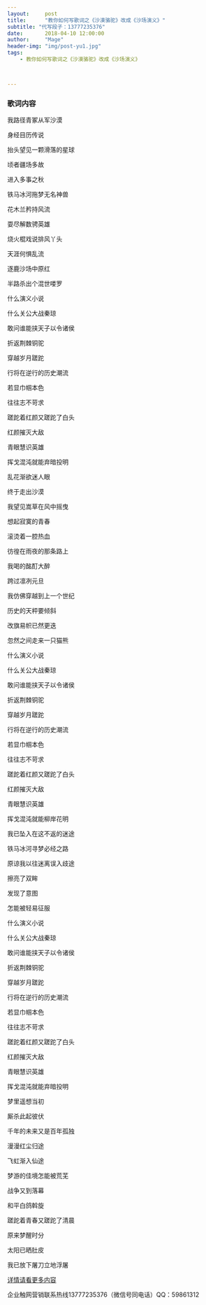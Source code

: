 ```yaml
---
layout:     post
title:      "教你如何写歌词之《沙漠骆驼》改成《沙场演义》"
subtitle: "代写段子：13777235376"
date:       2018-04-10 12:00:00
author:     "Mage"
header-img: "img/post-yu1.jpg"
tags:
    - 教你如何写歌词之《沙漠骆驼》改成《沙场演义》



---
```


### 歌词内容

我路径青冢从军沙漠

身经目历传说

抬头望见一颗滑落的星球

顷者疆场多故

进入多事之秋

铁马冰河拖梦无名神兽

花木兰矜持风流

耍尽解数骋英雄

烧火棍戏说排风丫头

天涯何惧乱流

逐鹿沙场中原红

半路杀出个混世喽罗

什么演义小说

什么关公大战秦琼

敢问谁能挟天子以令诸侯

折返荆棘铜驼

穿越岁月蹉跎

行将在逆行的历史潮流

若显巾帼本色

往往志不苛求

蹉跎着红颜又蹉跎了白头

红颜摧灭大敌

青眼慧识英雄

挥戈混沌就能弃暗投明

乱花渐欲迷人眼

终于走出沙漠

我望见嵩草在风中摇曳

想起寂寞的青春

滚烫着一腔热血

彷徨在雨夜的那条路上

我喝的酩酊大醉

跨过凛冽元旦

我仿佛穿越到上一个世纪

历史的天枰要倾斜

改旗易帜已然更迭

忽然之间走来一只猫熊

什么演义小说

什么关公大战秦琼

敢问谁能挟天子以令诸侯

折返荆棘铜驼

穿越岁月蹉跎

行将在逆行的历史潮流

若显巾帼本色

往往志不苛求

蹉跎着红颜又蹉跎了白头

红颜摧灭大敌

青眼慧识英雄

挥戈混沌就能柳岸花明

我已坠入在这不返的迷途

铁马冰河寻梦必经之路

原谅我以往迷离误入歧途

擦亮了双眸

发现了意图

怎能被轻易征服

什么演义小说

什么关公大战秦琼

敢问谁能挟天子以令诸侯

折返荆棘铜驼

穿越岁月蹉跎

行将在逆行的历史潮流

若显巾帼本色

往往志不苛求

蹉跎着红颜又蹉跎了白头

红颜摧灭大敌

青眼慧识英雄

挥戈混沌就能弃暗投明

梦里遥想当初

厮杀此起彼伏

千年的未来又是百年孤独

漫漫红尘归途

飞虹渐入仙途

梦游的佳境怎能被荒芜

战争又到落幕

和平白鸽斡旋

蹉跎着青春又蹉跎了清晨

原来梦醒时分

太阳已晒肚皮

我已放下屠刀立地浮屠

[详情请看更多内容](https://mp.weixin.qq.com/s?__biz=MzA5MDg2OTUxNA==&mid=2653131543&idx=1&sn=d3eacd8743bfd44b0b4f9547e5316e1f&chksm=8bd22972bca5a0649c221567520f197f99ef382ed16e158ee0aab701f59e45c1de3684dc4d58&token=1658995288&lang=zh_CN#rd "《沙漠骆驼》")

企业触网营销联系热线13777235376（微信号同电话）QQ：59861312
